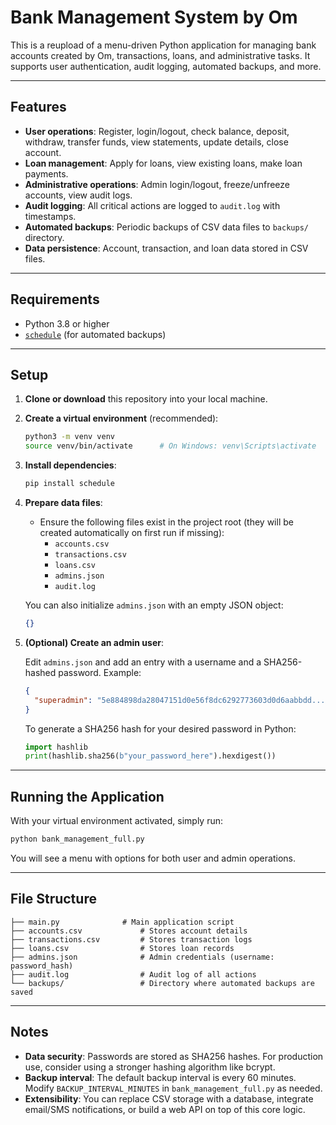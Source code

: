 # Bank Management System by Om

This is a reupload of a menu-driven Python application for managing bank accounts created by Om, transactions, loans, and administrative tasks. It supports user authentication, audit logging, automated backups, and more.

---

## Features

- **User operations**: Register, login/logout, check balance, deposit, withdraw, transfer funds, view statements, update details, close account.
- **Loan management**: Apply for loans, view existing loans, make loan payments.
- **Administrative operations**: Admin login/logout, freeze/unfreeze accounts, view audit logs.
- **Audit logging**: All critical actions are logged to `audit.log` with timestamps.
- **Automated backups**: Periodic backups of CSV data files to `backups/` directory.
- **Data persistence**: Account, transaction, and loan data stored in CSV files.

---

## Requirements

- Python 3.8 or higher
- [`schedule`](https://pypi.org/project/schedule/) (for automated backups)

---

## Setup

1. **Clone or download** this repository into your local machine.
2. **Create a virtual environment** (recommended):

   ```bash
   python3 -m venv venv
   source venv/bin/activate      # On Windows: venv\Scripts\activate
   ```
3. **Install dependencies**:

   ```bash
   pip install schedule
   ```
4. **Prepare data files**:

   - Ensure the following files exist in the project root (they will be created automatically on first run if missing):
     - `accounts.csv`
     - `transactions.csv`
     - `loans.csv`
     - `admins.json`
     - `audit.log`

   You can also initialize `admins.json` with an empty JSON object:

   ```json
   {}
   ```
5. **(Optional) Create an admin user**:

   Edit `admins.json` and add an entry with a username and a SHA256-hashed password. Example:

   ```json
   {
     "superadmin": "5e884898da28047151d0e56f8dc6292773603d0d6aabbdd..."
   }
   ```

   To generate a SHA256 hash for your desired password in Python:

   ```python
   import hashlib
   print(hashlib.sha256(b"your_password_here").hexdigest())
   ```

---

## Running the Application

With your virtual environment activated, simply run:

```bash
python bank_management_full.py
```

You will see a menu with options for both user and admin operations.

---

## File Structure

```
├── main.py   		     # Main application script
├── accounts.csv             # Stores account details
├── transactions.csv         # Stores transaction logs
├── loans.csv                # Stores loan records
├── admins.json              # Admin credentials (username: password_hash)
├── audit.log                # Audit log of all actions
└── backups/                 # Directory where automated backups are saved
```

---

## Notes

- **Data security**: Passwords are stored as SHA256 hashes. For production use, consider using a stronger hashing algorithm like bcrypt.
- **Backup interval**: The default backup interval is every 60 minutes. Modify `BACKUP_INTERVAL_MINUTES` in `bank_management_full.py` as needed.
- **Extensibility**: You can replace CSV storage with a database, integrate email/SMS notifications, or build a web API on top of this core logic.
